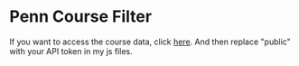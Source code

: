 # Penn Course Filter

If you want to access the course data, click [here](https://docs.google.com/forms/d/11ZfTvhNoGphU-3T4zUvxzuPEQs0ll8hn1dbIcESZVCw/viewform?hl=en_US&formkey=dGZOZkJDaVkxdmc5QURUejAteFdBZGc6MQ#gid=0). And then replace "public" with your API token in my js files.